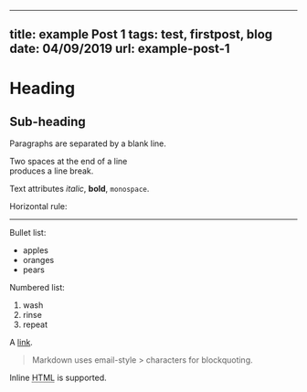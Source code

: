 ----
title: example Post 1
tags: test, firstpost, blog
date: 04/09/2019
url: example-post-1
----
Heading
=======

## Sub-heading

Paragraphs are separated
by a blank line.

Two spaces at the end of a line  
produces a line break.

Text attributes _italic_, 
**bold**, `monospace`.

Horizontal rule:

---

Bullet list:
  * apples
  * oranges
  * pears

Numbered list:

  1. wash
  2. rinse
  3. repeat

A [link][example].

  [example]: http://example.com


> Markdown uses email-style > characters for blockquoting.

Inline <abbr title="Hypertext Markup Language">HTML</abbr> is supported.

